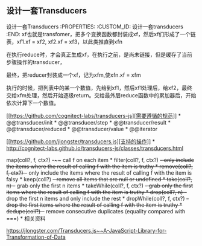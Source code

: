 设计一套Transducers
---------------------------

设计一套Transducers
   :PROPERTIES:
   :CUSTOM_ID: 设计一套transducers
   :END:
xf也就是transfomer，把多个变换函数都封装成xf，然后xf们形成了一个链表，xf1.xf
= xf2, xf2.xf = xf3，以此类推直到xfn

在执行reduce时，才会真正生成xf，在执行之前，是尚未链接，但是缓存了当前步骤操作的transducer，

最终，把reducer封装成一个xf，记为xfm,使xfn.xf = xfm

执行的时候，把列表中的某一个数值，先给到xf1，然后xf1处理后，给xf2，最终交给xfm处理，然后开始逐级return。交给最外层reduce函数中的累加器后，开始依次计算下一个数值。

[[https://github.com/cognitect-labs/transducers-js][需要遵循的规范]] *
@@transducer/init * @@transducer/step * @@transducer/result *
@@transducer/reduced * @@transducer/value * @@iterator

[[https://github.com/jlongster/transducers.js][支持的操作]] *
http://cognitect-labs.github.io/transducers-js/classes/transducers.html

map(coll?, f, ctx?) -~~ call f on each item * filter(coll?, f,
ctx?) ~~- only include the items where the result of calling f with the
item is truthy * remove(coll?, f, ctx?) -~~ only include the items where
the result of calling f with the item is falsy * keep(coll?) ~~- remove
all items that are null or undefined * take(coll?, n) -~~ grab only the
first n items * takeWhile(coll?, f, ctx?) ~~- grab only the first items
where the result of calling f with the item is truthy * drop(coll?,
n) -~~ drop the first n items and only include the rest *
dropWhile(coll?, f, ctx?) ~~- drop the first items where the result of
calling f with the item is truthy * dedupe(coll?) -~~ remove consecutive
duplicates (equality compared with ===) * 相关资料

https://jlongster.com/Transducers.js~~A-JavaScript-Library-for-Transformation-of-Data
